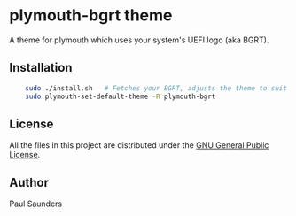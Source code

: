 
# plymouth-bgrt theme

A theme for plymouth which uses your system's UEFI logo (aka BGRT).

## Installation

```sh
    sudo ./install.sh	# Fetches your BGRT, adjusts the theme to suit and installs it.
    sudo plymouth-set-default-theme -R plymouth-bgrt
```

## License

All the files in this project are distributed under the [GNU General Public License](./LICENSE).

## Author

Paul Saunders
